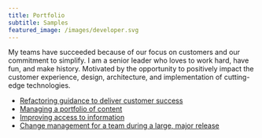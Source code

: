 ```yaml
---
title: Portfolio
subtitle: Samples  
featured_image: /images/developer.svg
---
```


My teams have succeeded because of our focus on customers and our commitment to simplify. I am a senior leader who loves to work hard, have fun, and make history. Motivated by the opportunity to positively impact the customer experience, design, architecture, and implementation of cutting-edge technologies.

* [Refactoring guidance to deliver customer success](https://docs.microsoft.com/intune/)
* [Managing a portfolio of content](https://docs.microsoft.com/azure/)
* [Improving access to information](https://docs.microsoft.com/azure/active-directory/)
* [Change management for a team during a large, major release](https://access.redhat.com/documentation/en-us/red_hat_jboss_enterprise_application_platform/7.0/)
